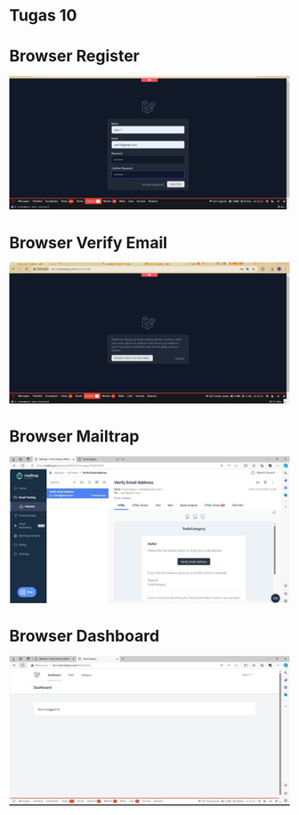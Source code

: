# Tugas 10

# Browser Register

![Browser register](screenshoot/tugas10/BrowserRegister.jpg)

# Browser Verify Email

![Browser verify email](screenshoot/tugas10/BrowserCategory.jpg)

# Browser Mailtrap

![Browser mailtrap](screenshoot/tugas10/BrowserMailtrap.jpg)

# Browser Dashboard

![Browser dashbboard](screenshoot/tugas10/BrowserDashboard.jpg)
